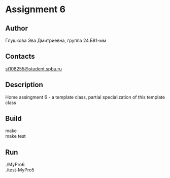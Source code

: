 # Assignment 6
## Author
Глушкова Эва Дмитриевна, группа 24.Б81-мм
## Contacts
st108255@student.spbu.ru
## Description
Home assingment 6 - a template class, partial specialization of this template class 
## Build
make <br />
make test
## Run
./MyPro6 <br />
./test-MyPro5


